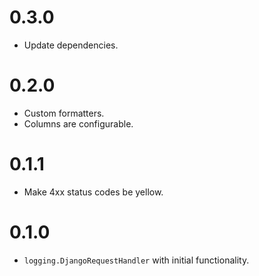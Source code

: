 # 0.3.0

- Update dependencies.

# 0.2.0

- Custom formatters.
- Columns are configurable.

# 0.1.1

- Make 4xx status codes be yellow.

# 0.1.0

- `logging.DjangoRequestHandler` with initial functionality.
